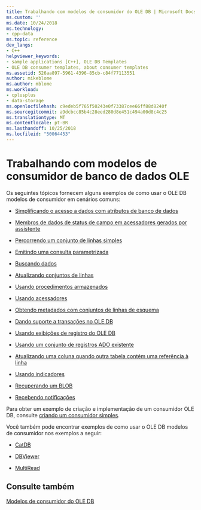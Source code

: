 ```yaml
---
title: Trabalhando com modelos de consumidor do OLE DB | Microsoft Docs
ms.custom: ''
ms.date: 10/24/2018
ms.technology:
- cpp-data
ms.topic: reference
dev_langs:
- C++
helpviewer_keywords:
- sample applications [C++], OLE DB Templates
- OLE DB consumer templates, about consumer templates
ms.assetid: 526aa897-5961-4396-85cb-c84f77113551
author: mikeblome
ms.author: mblome
ms.workload:
- cplusplus
- data-storage
ms.openlocfilehash: c9edeb5f765f50243e0f73387cee66ff88d8240f
ms.sourcegitcommit: a9dcbcc85b4c28eed280d8e451c494a00d8c4c25
ms.translationtype: MT
ms.contentlocale: pt-BR
ms.lasthandoff: 10/25/2018
ms.locfileid: "50064453"
---
```

# <a name="working-with-ole-db-consumer-templates"></a>Trabalhando com modelos de consumidor de banco de dados OLE

Os seguintes tópicos fornecem alguns exemplos de como usar o OLE DB modelos de consumidor em cenários comuns:

- [Simplificando o acesso a dados com atributos de banco de dados](../../data/oledb/simplifying-data-access-with-database-attributes.md)

- [Membros de dados de status de campo em acessadores gerados por assistente](../../data/oledb/field-status-data-members-in-wizard-generated-accessors.md)

- [Percorrendo um conjunto de linhas simples](../../data/oledb/traversing-a-simple-rowset.md)

- [Emitindo uma consulta parametrizada](../../data/oledb/issuing-a-parameterized-query.md)

- [Buscando dados](../../data/oledb/fetching-data.md)

- [Atualizando conjuntos de linhas](../../data/oledb/updating-rowsets.md)

- [Usando procedimentos armazenados](../../data/oledb/using-stored-procedures.md)

- [Usando acessadores](../../data/oledb/using-accessors.md)

- [Obtendo metadados com conjuntos de linhas de esquema](../../data/oledb/obtaining-metadata-with-schema-rowsets.md)

- [Dando suporte a transações no OLE DB](../../data/oledb/supporting-transactions-in-ole-db.md)

- [Usando exibições de registro do OLE DB](../../data/oledb/using-ole-db-record-views.md)

- [Usando um conjunto de registros ADO existente](../../data/oledb/using-an-existing-ado-recordset.md)

- [Atualizando uma coluna quando outra tabela contém uma referência à linha](../../data/oledb/updating-a-column-when-another-table-contains-a-reference-to-the-row.md)

- [Usando indicadores](../../data/oledb/using-bookmarks.md)

- [Recuperando um BLOB](../../data/oledb/retrieving-a-blob.md)

- [Recebendo notificações](../../data/oledb/receiving-notifications.md)

Para obter um exemplo de criação e implementação de um consumidor OLE DB, consulte [criando um consumidor simples](../../data/oledb/creating-an-ole-db-consumer.md).

Você também pode encontrar exemplos de como usar o OLE DB modelos de consumidor nos exemplos a seguir:

- [CatDB](https://github.com/Microsoft/VCSamples)

- [DBViewer](https://github.com/Microsoft/VCSamples)

- [MultiRead](https://github.com/Microsoft/VCSamples)

## <a name="see-also"></a>Consulte também

[Modelos de consumidor do OLE DB](../../data/oledb/ole-db-consumer-templates-cpp.md)